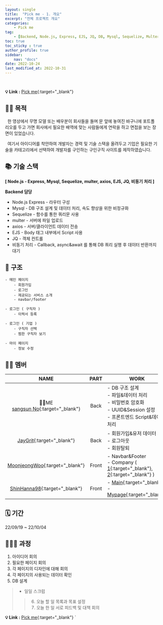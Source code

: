 ```yaml
---
layout: single
title:  "Pick me - 1. 개요"
excerpt: "전체 프로젝트 개요"
categories: 
    - Pick me
tag: 
    - [Backend, Node.js, Express, EJS, JQ, DB, Mysql, Sequelize, Multer]
toc: true
toc_sticky : true
author_profile: true
sidebar:
    nav: "docs"
date: 2022-10-24
last_modified_at: 2022-10-31
---
```


<br/>

**💡 Link :** [Pick me](http://118.67.130.161:8000/ "Pick me"){:target="_blank"}  

## 🤷🏻 목적

&nbsp; 한 영상에서 무명 모델 또는 배우분이 회사들을 돌며 문 앞에 놓여진 바구니에 포트폴리오를 두고 가면 회사에서 필요한 배역에 맞는 사람들에게 연락을 하고 면접을 보는 장면이 있었습니다.

&nbsp; 여기서 아이디어를 착안하여 개발자는 경력 및 기술 스택을 올려두고 기업은 필요한 기술을 카테고리에서 선택하여 개발자를 구인하는 구인구직 사이트를 제작하였습니다.

## 📚 기술 스택 
**[ Node.js - Express, Mysql, Sequelize, multer, axios, EJS, JQ, 비동기 처리 ]**   

**Backend 담당**

- Node.js Express - 라우터 구성
- Mysql - DB 구조 설계 및 데이터 처리, 속도 향상을 위한 비정규화
- Sequelize - 함수를 통한 쿼리문 사용
- multer - 서버에 파일 업로드
- axios - 서버/클라이언트 데이터 전송
- EJS - Body 태그 내부에서 Script 사용
- JQ - 객체 컨트롤
- 비동기 처리 - Callback, async&await 를 통해 DB 쿼리 실행 후 데이터 반환까지 대기

## 🛟 구조
    - 메인 페이지
        - 회원가입  
        - 로그인  
        - 제공되는 서비스 소개  
        - navbar/footer

    - 로그인 ( 구직자 )
        - 이력서 등록

    - 로그인 ( 기업 )
        - 구직자 선택  
        - 찜한 구직자 보기

    - 마이 페이지
        - 정보 수정

## 🏴‍☠️ 멤버

|NAME|PART|WORK|DESCRIPTION|
|:---:|:---:|---|:---:|
|🙋‍♂️ME <br/> [sangsun No](https://github.com/sangsunNo "sangsun No"){:target="_blank"}|Back| - DB 구조 설계 <br/> - 파일&데이터 처리 <br/> - 비밀번호 암호화 <br/> - UUID&Session 설정 <br/> - 프론트엔드 Script&데이터 처리|[Description](https://sangsunno.github.io/categories/pickme "Description"){:target="_blank"}|
|[JayGrit](https://github.com/jaydive "JayGrit"){:target="_blank"}|Back| - 회원가입&유저 데이터 처리 <br/> - 로그아웃 <br/> - 회원탈퇴||
|[MoonjeongWoo](https://github.com/MoonjeongWoo "MoonjeongWoo"){:target="_blank"}|Front| - Navbar&Footer <br/> - Company ( [1](http://118.67.130.161:8000/company "company"){:target="_blank"}, [2](http://118.67.130.161:8000/bucket "bucket"){:target="_blank"} ) <br />||
|[ShinHanna98](https://github.com/ShinHanna98 "ShinHanna98"){:target="_blank"}|Front| - [Main](http://118.67.130.161:8000/ "Main"){:target="_blank"} <br/> - [Mypage](http://118.67.130.161:8000/myPage "Mypage"){:target="_blank"}  <br />||


## 🗓 기간

22/09/19 ~ 22/10/04

## 🏃🏻‍♂️ 과정

1. 아이디어 회의
2. 필요한 페이지 회의
3. 각 페이지의 디자인에 대해 회의
4. 각 페이지의 사용되는 데이터 확인
5. DB 설계
> - 일일 스크럼
>> 6. 오늘 할 일 목록과 목표 설정
>> 7. 오늘 한 일 서로 피드백 및 대책 회의

**💡 Link :** [Pick me](http://118.67.130.161:8000/ "Pick me"){:target="_blank"}  `